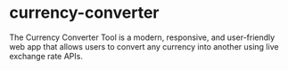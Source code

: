 # currency-converter
The Currency Converter Tool is a modern, responsive, and user-friendly web app that allows users to convert any currency into another using live exchange rate APIs.
